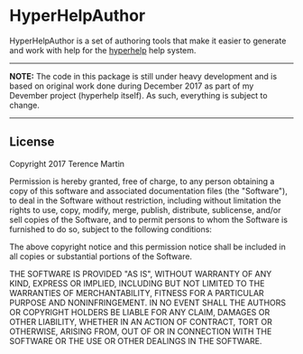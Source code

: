 HyperHelpAuthor
===============

HyperHelpAuthor is a set of authoring tools that make it easier to generate and
work with help for the [hyperhelp](https://github.com/OdatNurd/hyperhelp)
help system.


-------------------------------------------------------------------------------


**NOTE:** The code in this package is still under heavy development and is
based on original work done during December 2017 as part of my Devember
project (hyperhelp itself). As such, everything is subject to change.


-------------------------------------------------------------------------------


## License ##

Copyright 2017 Terence Martin

Permission is hereby granted, free of charge, to any person obtaining a copy of
this software and associated documentation files (the "Software"), to deal in
the Software without restriction, including without limitation the rights to
use, copy, modify, merge, publish, distribute, sublicense, and/or sell copies
of the Software, and to permit persons to whom the Software is furnished to do
so, subject to the following conditions:

The above copyright notice and this permission notice shall be included in all
copies or substantial portions of the Software.

THE SOFTWARE IS PROVIDED "AS IS", WITHOUT WARRANTY OF ANY KIND, EXPRESS OR
IMPLIED, INCLUDING BUT NOT LIMITED TO THE WARRANTIES OF MERCHANTABILITY,
FITNESS FOR A PARTICULAR PURPOSE AND NONINFRINGEMENT. IN NO EVENT SHALL THE
AUTHORS OR COPYRIGHT HOLDERS BE LIABLE FOR ANY CLAIM, DAMAGES OR OTHER
LIABILITY, WHETHER IN AN ACTION OF CONTRACT, TORT OR OTHERWISE, ARISING FROM,
OUT OF OR IN CONNECTION WITH THE SOFTWARE OR THE USE OR OTHER DEALINGS IN THE
SOFTWARE.
